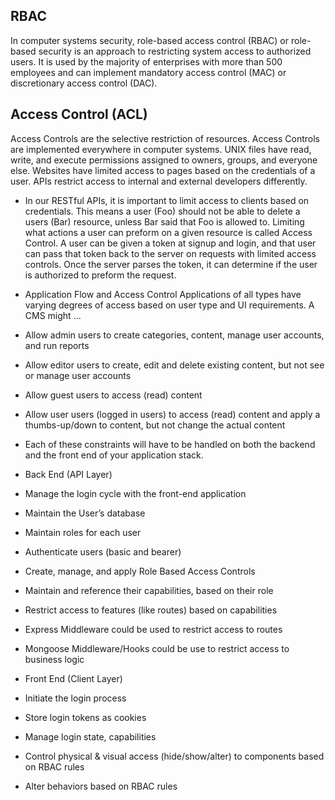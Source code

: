 ## RBAC
In computer systems security, role-based access control (RBAC) or role-based security is an approach to restricting system access to authorized users. It is used by the majority of enterprises with more than 500 employees and can implement mandatory access control (MAC) or discretionary access control (DAC).

 
## Access Control (ACL)
Access Controls are the selective restriction of resources. Access Controls are implemented everywhere in computer systems. UNIX files have read, write, and execute permissions assigned to owners, groups, and everyone else. Websites have limited access to pages based on the credentials of a user. APIs restrict access to internal and external developers differently.

- In our RESTful APIs, it is important to limit access to clients based on credentials. This means a user (Foo) should not be able to delete a users (Bar) resource, unless Bar said that Foo is allowed to. Limiting what actions a user can preform on a given resource is called Access Control. A user can be given a token at signup and login, and that user can pass that token back to the server on requests with limited access controls. Once the server parses the token, it can determine if the user is authorized to preform the request.

- Application Flow and Access Control
Applications of all types have varying degrees of access based on user type and UI requirements.
A CMS might …

- Allow admin users to create categories, content, manage user accounts, and run reports
- Allow editor users to create, edit and delete existing content, but not see or manage user accounts
- Allow guest users to access (read) content
- Allow user users (logged in users) to access (read) content and apply a thumbs-up/down to content, but not change the actual content
- Each of these constraints will have to be handled on both the backend and the front end of your application stack.

- Back End (API Layer)
- Manage the login cycle with the front-end application
- Maintain the User’s database
- Maintain roles for each user
- Authenticate users (basic and bearer)
- Create, manage, and apply Role Based Access Controls
- Maintain and reference their capabilities, based on their role
- Restrict access to features (like routes) based on capabilities
- Express Middleware could be used to restrict access to routes
- Mongoose Middleware/Hooks could be use to restrict access to business logic

- Front End (Client Layer)
- Initiate the login process
- Store login tokens as cookies
- Manage login state, capabilities
- Control physical & visual access (hide/show/alter) to components based on RBAC rules
- Alter behaviors based on RBAC rules